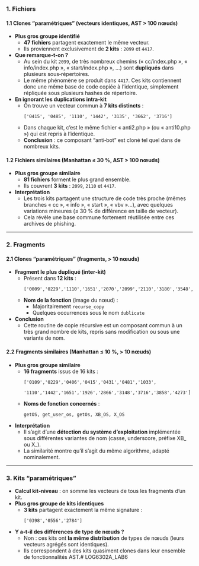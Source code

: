 ### 1. Fichiers

#### 1.1 Clones “paramétriques” (vecteurs identiques, AST > 100 nœuds)

- **Plus gros groupe identifié**  
  - **47 fichiers** partagent exactement le même vecteur.  
  - Ils proviennent exclusivement de **2 kits** : `2099` et `4417`.  
- **Que remarque‑t‑on ?**  
  - Au sein du kit `2099`, de très nombreux chemins (« cc/index.php », « info/index.php », « start/index.php », …) sont **dupliqués** dans plusieurs sous‑répertoires.  
  - Le même phénomène se produit dans `4417`. Ces kits contiennent donc une même base de code copiée à l’identique, simplement répliquée sous plusieurs hashes de répertoire.  
- **En ignorant les duplications intra‑kit**  
  - On trouve un vecteur commun à **7 kits distincts** :  
    ```
    ['0415', '0485', '1110', '1442', '3135', '3662', '3716']
    ```  
  - Dans chaque kit, c’est le même fichier « anti2.php » (ou « anti10.php ») qui est repris à l’identique.  
  - **Conclusion** : ce composant “anti‑bot” est cloné tel quel dans de nombreux kits.

#### 1.2 Fichiers similaires (Manhattan ≤ 30 %, AST > 100 nœuds)

- **Plus gros groupe similaire**  
  - **81 fichiers** forment le plus grand ensemble.  
  - Ils couvrent **3 kits** : `2099`, `2110` et `4417`.  
- **Interprétation**  
  - Les trois kits partagent une structure de code très proche (mêmes branches « cc », « info », « start », « vbv »…), avec quelques variations mineures (≤ 30 % de différence en taille de vecteur).  
  - Cela révèle une base commune fortement réutilisée entre ces archives de phishing.

---

### 2. Fragments

#### 2.1 Clones “paramétriques” (fragments, > 10 nœuds)

- **Fragment le plus dupliqué (inter‑kit)**  
  - Présent dans **12 kits** :  
    ```
    ['0009','0229','1110','1651','2070','2099','2110','3180','3548','3676','4218','4417']
    ```  
  - **Nom de la fonction** (image du nœud) :  
    - Majoritairement `recurse_copy`  
    - Quelques occurrences sous le nom `dublicate`  
- **Conclusion**  
  - Cette routine de copie récursive est un composant commun à un très grand nombre de kits, repris sans modification ou sous une variante de nom.

#### 2.2 Fragments similaires (Manhattan ≤ 10 %, > 10 nœuds)

- **Plus gros groupe similaire**  
  - **16 fragments** issus de 16 kits :  
    ```
    ['0109','0229','0406','0415','0431','0481','1033',
     '1110','1442','1651','1926','2866','3148','3716','3858','4273']
    ```  
  - **Noms de fonction concernés** :  
    ```
    getOS, get_user_os, getOs, XB_OS, X_OS
    ```  
- **Interprétation**  
  - Il s’agit d’une **détection du système d’exploitation** implémentée sous différentes variantes de nom (casse, underscore, préfixe XB_ ou X_).  
  - La similarité montre qu’il s’agit du même algorithme, adapté nominalement.

---

### 3. Kits “paramétriques”

- **Calcul kit‑niveau** : on somme les vecteurs de tous les fragments d’un kit.  
- **Plus gros groupe de kits identiques**  
  - **3 kits** partagent exactement la même signature :  
    ```
    ['0398','0556','2784']
    ```  
- **Y a‑t‑il des différences de type de nœuds ?**  
  - Non : ces kits ont **la même distribution** de types de nœuds (leurs vecteurs agrégés sont identiques).  
  - Ils correspondent à des kits quasiment clones dans leur ensemble de fonctionnalités AST.# LOG6302A_LAB6
